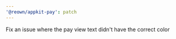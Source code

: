 ```yaml
---
'@reown/appkit-pay': patch
---
```


Fix an issue where the pay view text didn't have the correct color
